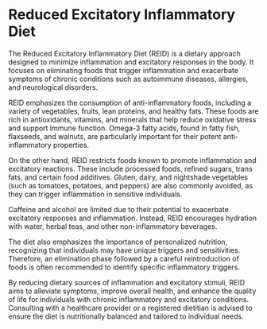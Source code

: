 <!--
source: GPT-4o: Reduced Excitatory Inflammatory Diet (REID) (as paragraphs) (less than 220 words)
aka: REID
tags: diets inflammation
-->

# Reduced Excitatory Inflammatory Diet

The Reduced Excitatory Inflammatory Diet (REID) is a dietary approach designed to minimize inflammation and excitatory responses in the body. It focuses on eliminating foods that trigger inflammation and exacerbate symptoms of chronic conditions such as autoimmune diseases, allergies, and neurological disorders.

REID emphasizes the consumption of anti-inflammatory foods, including a variety of vegetables, fruits, lean proteins, and healthy fats. These foods are rich in antioxidants, vitamins, and minerals that help reduce oxidative stress and support immune function. Omega-3 fatty acids, found in fatty fish, flaxseeds, and walnuts, are particularly important for their potent anti-inflammatory properties.

On the other hand, REID restricts foods known to promote inflammation and excitatory reactions. These include processed foods, refined sugars, trans fats, and certain food additives. Gluten, dairy, and nightshade vegetables (such as tomatoes, potatoes, and peppers) are also commonly avoided, as they can trigger inflammation in sensitive individuals.

Caffeine and alcohol are limited due to their potential to exacerbate excitatory responses and inflammation. Instead, REID encourages hydration with water, herbal teas, and other non-inflammatory beverages.

The diet also emphasizes the importance of personalized nutrition, recognizing that individuals may have unique triggers and sensitivities. Therefore, an elimination phase followed by a careful reintroduction of foods is often recommended to identify specific inflammatory triggers.

By reducing dietary sources of inflammation and excitatory stimuli, REID aims to alleviate symptoms, improve overall health, and enhance the quality of life for individuals with chronic inflammatory and excitatory conditions. Consulting with a healthcare provider or a registered dietitian is advised to ensure the diet is nutritionally balanced and tailored to individual needs.